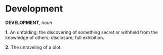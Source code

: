 # Development

**DEVELOPMENT**, _noun_

**1.** An unfolding; the discovering of something secret or withheld from the knowledge of others; disclosure; full exhibition.

**2.** The unraveling of a plot.